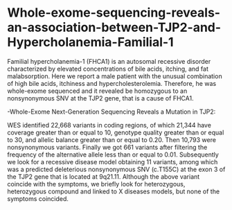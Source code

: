 # Whole-exome-sequencing-reveals-an-association-between-TJP2-and-Hypercholanemia-Familial-1

Familial hypercholanemia-1 (FHCA1) is an autosomal recessive disorder characterized by elevated concentrations of bile acids, itching, and fat malabsorption. Here we report a male patient with the unusual combination of high bile acids, itchiness and hypercholesterolemia. Therefore, he was whole-exome sequenced and it revealed be homozygous to an nonsynonymous SNV at the TJP2 gene, that is a cause of FHCA1. 

-Whole-Exome Next-Generation Sequencing Reveals a Mutation in TJP2:

  WES identified 22,668 variants in coding regions, of which 21,344 have coverage greater than or equal to 10, genotype quality greater than or equal to 30, and allelic balance greater than     or equal to 0.20. Then 10,793 were nonsynonymous variants. Finally we got 661 variants after filtering the frequency of the alternative allele less than or equal to 0.01.
  Subsequently we look for a recessive disease model obtaining 11 variants, among which was a predicted deleterious nonsynonymous SNV (c.T155C) at the exon 3 of the TJP2 gene that is located     at 9q21.11.
  Although the above variant coincide with the symptoms, we briefly look for heterozygous, heterozygous compound and linked to X diseases models, but none of the symptoms coincided.
